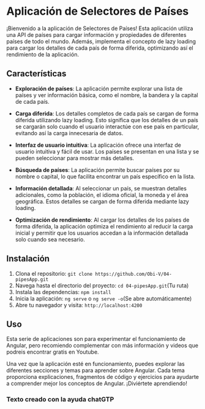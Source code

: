 # Aplicación de Selectores de Países

¡Bienvenido a la aplicación de Selectores de Países! Esta aplicación utiliza una API de países para cargar información y propiedades de diferentes países de todo el mundo. Además, implementa el concepto de lazy loading para cargar los detalles de cada país de forma diferida, optimizando así el rendimiento de la aplicación.

## Características

- **Exploración de países**: La aplicación permite explorar una lista de países y ver información básica, como el nombre, la bandera y la capital de cada país.

- **Carga diferida**: Los detalles completos de cada país se cargan de forma diferida utilizando lazy loading. Esto significa que los detalles de un país se cargarán solo cuando el usuario interactúe con ese país en particular, evitando así la carga innecesaria de datos.

- **Interfaz de usuario intuitiva**: La aplicación ofrece una interfaz de usuario intuitiva y fácil de usar. Los países se presentan en una lista y se pueden seleccionar para mostrar más detalles.

- **Búsqueda de países**: La aplicación permite buscar países por su nombre o capital, lo que facilita encontrar un país específico en la lista.

- **Información detallada**: Al seleccionar un país, se muestran detalles adicionales, como la población, el idioma oficial, la moneda y el área geográfica. Estos detalles se cargan de forma diferida mediante lazy loading.

- **Optimización de rendimiento**: Al cargar los detalles de los países de forma diferida, la aplicación optimiza el rendimiento al reducir la carga inicial y permitir que los usuarios accedan a la información detallada solo cuando sea necesario.

## Instalación

1. Clona el repositorio: `git clone https://github.com/Obi-V/04-pipesApp.git`
2. Navega hasta el directorio del proyecto: `cd 04-pipesApp.git`(Tu ruta)
3. Instala las dependencias: `npm install`
4. Inicia la aplicación: `ng serve` o `ng serve -o`(Se abre automáticamente)
5. Abre tu navegador y visita: `http://localhost:4200`

## Uso

Esta serie de aplicaciones son para experimentar el funcionamiento de Angular, pero recomiendo complementar con más información y videos que podreis encontrar gratis en Youtube.

Una vez que la aplicación esté en funcionamiento, puedes explorar las diferentes secciones y temas para aprender sobre Angular. Cada tema proporciona explicaciones, fragmentos de código y ejercicios para ayudarte a comprender mejor los conceptos de Angular. ¡Diviértete aprendiendo!

### Texto creado con la ayuda chatGTP
